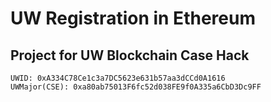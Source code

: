 
# UW Registration in Ethereum
## Project for UW Blockchain Case Hack



```
UWID: 0xA334C78Ce1c3a7DC5623e631b57aa3dCCd0A1616
UWMajor(CSE): 0xa80ab75013F6fc52d038FE9f0A335a6CbD3Dc9FF


```
